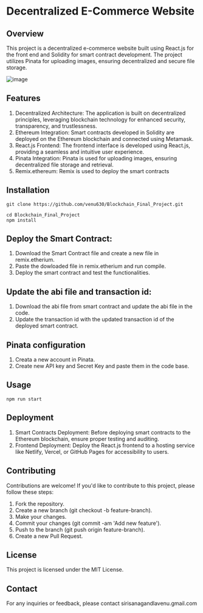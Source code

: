 # Decentralized E-Commerce Website

## Overview
This project is a decentralized e-commerce website built using React.js for the front end and Solidity for smart contract development. The project utilizes Pinata for uploading images, ensuring decentralized and secure file storage.

![image](https://github.com/venu630/Blockchain_Final_Project/assets/84617956/73b63c47-6f7a-4cb3-86b0-e5f9cd7094cf)

## Features
1. Decentralized Architecture: The application is built on decentralized principles, leveraging blockchain technology for enhanced security, transparency, and trustlessness.
2. Ethereum Integration: Smart contracts developed in Solidity are deployed on the Ethereum blockchain and connected using Metamask.
3. React.js Frontend: The frontend interface is developed using React.js, providing a seamless and intuitive user experience.
4. Pinata Integration: Pinata is used for uploading images, ensuring decentralized file storage and retrieval.
5. Remix.ethereum: Remix is used to deploy the smart contracts

## Installation
    git clone https://github.com/venu630/Blockchain_Final_Project.git

    cd Blockchain_Final_Project
    npm install

## Deploy the Smart Contract:
1. Download the Smart Contract file and create a new file in remix.etherium.
2. Paste the dowloaded file in remix.etherium and run compile. 
3. Deploy the smart contract and test the functionalities.

## Update the abi file and transaction id:
1. Download the abi file from smart contract and update the abi file in the code.
2. Update the transaction id with the updated transaction id of the deployed smart contract.

## Pinata configuration
1. Creata a new account in Pinata.
2. Create new API key and Secret Key and paste them in the code base.

## Usage
    npm run start

## Deployment
1. Smart Contracts Deployment: Before deploying smart contracts to the Ethereum blockchain, ensure proper testing and auditing. 
2. Frontend Deployment: Deploy the React.js frontend to a hosting service like Netlify, Vercel, or GitHub Pages for accessibility to users.

## Contributing
Contributions are welcome! If you'd like to contribute to this project, please follow these steps:

1. Fork the repository.
2. Create a new branch (git checkout -b feature-branch).
3. Make your changes.
4. Commit your changes (git commit -am 'Add new feature').
5. Push to the branch (git push origin feature-branch).
6. Create a new Pull Request.

## License
This project is licensed under the MIT License.

## Contact
For any inquiries or feedback, please contact sirisanagandlavenu.gmail.com



